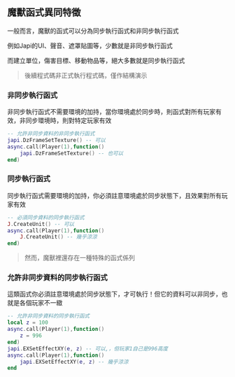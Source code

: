 ## 魔獸函式異同特徵

一般而言，魔獸的函式可以分為同步執行函式和非同步執行函式

例如Japi的UI、聲音、遮罩貼圖等，少數就是非同步執行函式

而建立單位，傷害目標、移動物品等，絕大多數就是同步執行函式

> 後續程式碼非正式執行程式碼，僅作結構演示

### 非同步執行函式

非同步執行函式不需要環境的加持，當你環境處於同步時，則函式對所有玩家有效，非同步環境時，則對特定玩家有效

```lua
-- 允許非同步資料的非同步執行函式
japi.DzFrameSetTexture() -- 可以
async.call(Player(1),function()
    japi.DzFrameSetTexture() -- 也可以
end)
```

### 同步執行函式

同步執行函式需要環境的加持，你必須註意環境處於同步狀態下，且效果對所有玩家有效

```lua
-- 必須同步資料的同步執行函式
J.CreateUnit() -- 可以
async.call(Player(1),function()
    J.CreateUnit() -- 幾乎涼涼
end)
```

> 然而，魔獸裡還存在一種特殊的函式係列

### 允許非同步資料的同步執行函式

這類函式你必須註意環境處於同步狀態下，才可執行！但它的資料可以非同步，也就是各個玩家不一緻

```lua
-- 允許非同步資料的同步執行函式
local z = 100
async.call(Player(1),function()
    z = 996
end)
japi.EXSetEffectXY(e, z) -- 可以,，但玩家1自己是996高度
async.call(Player(1),function()
    japi.EXSetEffectXY(e, z) -- 幾乎涼涼
end
```
